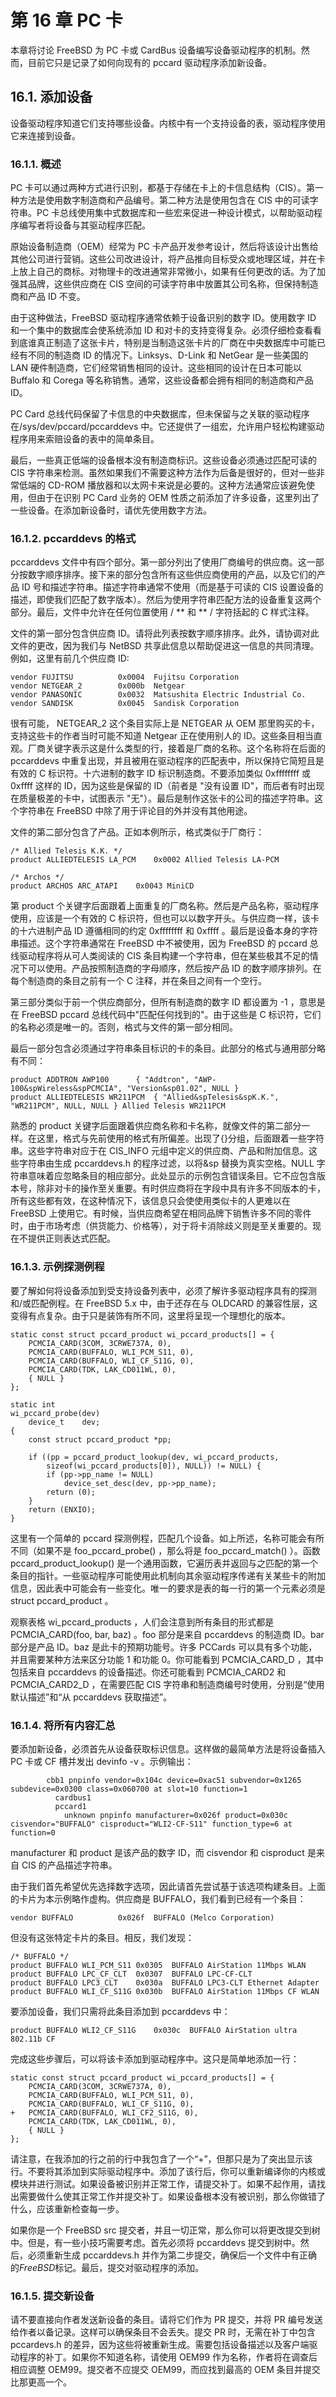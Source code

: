 # 第 16 章 PC 卡


本章将讨论 FreeBSD 为 PC 卡或 CardBus 设备编写设备驱动程序的机制。然而，目前它只是记录了如何向现有的 pccard 驱动程序添加新设备。

## 16.1. 添加设备

设备驱动程序知道它们支持哪些设备。内核中有一个支持设备的表，驱动程序使用它来连接到设备。

### 16.1.1. 概述

PC 卡可以通过两种方式进行识别，都基于存储在卡上的卡信息结构（CIS）。第一种方法是使用数字制造商和产品编号。第二种方法是使用包含在 CIS 中的可读字符串。PC 卡总线使用集中式数据库和一些宏来促进一种设计模式，以帮助驱动程序编写者将设备与其驱动程序匹配。

原始设备制造商（OEM）经常为 PC 卡产品开发参考设计，然后将该设计出售给其他公司进行营销。这些公司改进设计，将产品推向目标受众或地理区域，并在卡上放上自己的商标。对物理卡的改进通常非常微小，如果有任何更改的话。为了加强其品牌，这些供应商在 CIS 空间的可读字符串中放置其公司名称，但保持制造商和产品 ID 不变。

由于这种做法，FreeBSD 驱动程序通常依赖于设备识别的数字 ID。使用数字 ID 和一个集中的数据库会使系统添加 ID 和对卡的支持变得复杂。必须仔细检查看看到底谁真正制造了这张卡片，特别是当制造这张卡片的厂商在中央数据库中可能已经有不同的制造商 ID 的情况下。Linksys、D-Link 和 NetGear 是一些美国的 LAN 硬件制造商，它们经常销售相同的设计。这些相同的设计在日本可能以 Buffalo 和 Corega 等名称销售。通常，这些设备都会拥有相同的制造商和产品 ID。

PC Card 总线代码保留了卡信息的中央数据库，但未保留与之关联的驱动程序在/sys/dev/pccard/pccarddevs 中。它还提供了一组宏，允许用户轻松构建驱动程序用来索赔设备的表中的简单条目。

最后，一些真正低端的设备根本没有制造商标识。这些设备必须通过匹配可读的 CIS 字符串来检测。虽然如果我们不需要这种方法作为后备是很好的，但对一些非常低端的 CD-ROM 播放器和以太网卡来说是必要的。这种方法通常应该避免使用，但由于在识别 PC Card 业务的 OEM 性质之前添加了许多设备，这里列出了一些设备。在添加新设备时，请优先使用数字方法。

### 16.1.2. pccarddevs 的格式

pccarddevs 文件中有四个部分。第一部分列出了使用厂商编号的供应商。这一部分按数字顺序排序。接下来的部分包含所有这些供应商使用的产品，以及它们的产品 ID 号和描述字符串。描述字符串通常不使用（而是基于可读的 CIS 设置设备的描述，即使我们匹配了数字版本）。然后为使用字符串匹配方法的设备重复这两个部分。最后，文件中允许在任何位置使用 / ** 和 ** / 字符括起的 C 样式注释。

文件的第一部分包含供应商 ID。请将此列表按数字顺序排序。此外，请协调对此文件的更改，因为我们与 NetBSD 共享此信息以帮助促进这一信息的共同清理。例如，这里有前几个供应商 ID:

```
vendor FUJITSU			0x0004  Fujitsu Corporation
vendor NETGEAR_2		0x000b  Netgear
vendor PANASONIC		0x0032	Matsushita Electric Industrial Co.
vendor SANDISK			0x0045	Sandisk Corporation
```

很有可能， NETGEAR_2 这个条目实际上是 NETGEAR 从 OEM 那里购买的卡，支持这些卡的作者当时可能不知道 Netgear 正在使用别人的 ID。这些条目相当直观。厂商关键字表示这是什么类型的行，接着是厂商的名称。这个名称将在后面的 pccarddevs 中重复出现，并且被用在驱动程序的匹配表中，所以保持它简短且是有效的 C 标识符。十六进制的数字 ID 标识制造商。不要添加类似 0xffffffff 或 0xffff 这样的 ID，因为这些是保留的 ID（前者是 "没有设置 ID"，而后者有时出现在质量极差的卡中，试图表示 "无"）。最后是制作这张卡的公司的描述字符串。这个字符串在 FreeBSD 中除了用于评论目的外并没有其他用途。

文件的第二部分包含了产品。正如本例所示，格式类似于厂商行：

```
/* Allied Telesis K.K. */
product ALLIEDTELESIS LA_PCM	0x0002 Allied Telesis LA-PCM

/* Archos */
product	ARCHOS ARC_ATAPI	0x0043 MiniCD
```

第 product 个关键字后面跟着上面重复的厂商名称。然后是产品名称，驱动程序使用，应该是一个有效的 C 标识符，但也可以以数字开头。与供应商一样，该卡的十六进制产品 ID 遵循相同的约定 0xffffffff 和 0xffff 。最后是设备本身的字符串描述。这个字符串通常在 FreeBSD 中不被使用，因为 FreeBSD 的 pccard 总线驱动程序将从可人类阅读的 CIS 条目构建一个字符串，但在某些极其不足的情况下可以使用。产品按照制造商的字母顺序，然后按产品 ID 的数字顺序排列。在每个制造商的条目之前有一个 C 注释，并在条目之间有一个空行。

第三部分类似于前一个供应商部分，但所有制造商的数字 ID 都设置为 -1 ，意思是在 FreeBSD pccard 总线代码中"匹配任何找到的"。由于这些是 C 标识符，它们的名称必须是唯一的。否则，格式与文件的第一部分相同。

最后一部分包含必须通过字符串条目标识的卡的条目。此部分的格式与通用部分略有不同：

```
product ADDTRON AWP100		{ "Addtron", "AWP-100&spWireless&spPCMCIA", "Version&sp01.02", NULL }
product ALLIEDTELESIS WR211PCM	{ "Allied&spTelesis&spK.K.", "WR211PCM", NULL, NULL } Allied Telesis WR211PCM
```

熟悉的 product 关键字后面跟着供应商名称和卡名称，就像文件的第二部分一样。在这里，格式与先前使用的格式有所偏差。出现了{}分组，后面跟着一些字符串。这些字符串对应于在 CIS_INFO 元组中定义的供应商、产品和附加信息。这些字符串由生成 pccarddevs.h 的程序过滤，以将&sp 替换为真实空格。NULL 字符串意味着应忽略条目的相应部分。此处显示的示例包含错误条目。它不应包含版本号，除非对卡的操作至关重要。有时供应商将在字段中具有许多不同版本的卡，所有这些都有效，在这种情况下，该信息只会使使用类似卡的人更难以在 FreeBSD 上使用它。有时候，当供应商希望在相同品牌下销售许多不同的零件时，由于市场考虑（供货能力、价格等），对于将卡消除歧义则是至关重要的。现在不提供正则表达式匹配。

### 16.1.3. 示例探测例程

要了解如何将设备添加到受支持设备列表中，必须了解许多驱动程序具有的探测和/或匹配例程。在 FreeBSD 5.x 中，由于还存在与 OLDCARD 的兼容性层，这变得有点复杂。由于只是装饰有所不同，这里将呈现一个理想化的版本。

```
static const struct pccard_product wi_pccard_products[] = {
	PCMCIA_CARD(3COM, 3CRWE737A, 0),
	PCMCIA_CARD(BUFFALO, WLI_PCM_S11, 0),
	PCMCIA_CARD(BUFFALO, WLI_CF_S11G, 0),
	PCMCIA_CARD(TDK, LAK_CD011WL, 0),
	{ NULL }
};

static int
wi_pccard_probe(dev)
	device_t	dev;
{
	const struct pccard_product *pp;

	if ((pp = pccard_product_lookup(dev, wi_pccard_products,
	    sizeof(wi_pccard_products[0]), NULL)) != NULL) {
		if (pp->pp_name != NULL)
			device_set_desc(dev, pp->pp_name);
		return (0);
	}
	return (ENXIO);
}
```

这里有一个简单的 pccard 探测例程，匹配几个设备。如上所述，名称可能会有所不同（如果不是 foo_pccard_probe() ，那么将是 foo_pccard_match() ）。函数 pccard_product_lookup() 是一个通用函数，它遍历表并返回与之匹配的第一个条目的指针。一些驱动程序可能使用此机制向其余驱动程序传递有关某些卡的附加信息，因此表中可能会有一些变化。唯一的要求是表的每一行的第一个元素必须是 struct pccard_product 。

观察表格 wi_pccard_products ，人们会注意到所有条目的形式都是 PCMCIA_CARD(foo,<span> </span>bar,<span> </span>baz) 。foo 部分是来自 pccarddevs 的制造商 ID。bar 部分是产品 ID。baz 是此卡的预期功能号。许多 PCCards 可以具有多个功能，并且需要某种方法来区分功能 1 和功能 0。你可能看到 PCMCIA_CARD_D ，其中包括来自 pccarddevs 的设备描述。你还可能看到 PCMCIA_CARD2 和 PCMCIA_CARD2_D ，在需要匹配 CIS 字符串和制造商编号时使用，分别是“使用默认描述”和“从 pccarddevs 获取描述”。

### 16.1.4. 将所有内容汇总

要添加新设备，必须首先从设备获取标识信息。这样做的最简单方法是将设备插入 PC 卡或 CF 槽并发出 devinfo -v 。示例输出：

```
        cbb1 pnpinfo vendor=0x104c device=0xac51 subvendor=0x1265 subdevice=0x0300 class=0x060700 at slot=10 function=1
          cardbus1
          pccard1
            unknown pnpinfo manufacturer=0x026f product=0x030c cisvendor="BUFFALO" cisproduct="WLI2-CF-S11" function_type=6 at function=0
```

manufacturer 和 product 是该产品的数字 ID，而 cisvendor 和 cisproduct 是来自 CIS 的产品描述字符串。

由于我们首先希望优先选择数字选项，因此请首先尝试基于该选项构建条目。上面的卡片为本示例略作虚构。供应商是 BUFFALO，我们看到已经有一个条目：

```
vendor BUFFALO			0x026f	BUFFALO (Melco Corporation)
```

但没有这张特定卡片的条目。相反，我们发现：

```
/* BUFFALO */
product BUFFALO WLI_PCM_S11	0x0305	BUFFALO AirStation 11Mbps WLAN
product BUFFALO LPC_CF_CLT	0x0307	BUFFALO LPC-CF-CLT
product	BUFFALO	LPC3_CLT	0x030a	BUFFALO LPC3-CLT Ethernet Adapter
product BUFFALO WLI_CF_S11G	0x030b	BUFFALO AirStation 11Mbps CF WLAN
```

要添加设备，我们只需将此条目添加到 pccarddevs 中：

```
product BUFFALO WLI2_CF_S11G	0x030c	BUFFALO AirStation ultra 802.11b CF
```

完成这些步骤后，可以将该卡添加到驱动程序中。这只是简单地添加一行：

```
static const struct pccard_product wi_pccard_products[] = {
	PCMCIA_CARD(3COM, 3CRWE737A, 0),
	PCMCIA_CARD(BUFFALO, WLI_PCM_S11, 0),
	PCMCIA_CARD(BUFFALO, WLI_CF_S11G, 0),
+	PCMCIA_CARD(BUFFALO, WLI_CF2_S11G, 0),
	PCMCIA_CARD(TDK, LAK_CD011WL, 0),
	{ NULL }
};
```

请注意，在我添加的行之前的行中我包含了一个“+”，但那只是为了突出显示该行。不要将其添加到实际驱动程序中。添加了该行后，你可以重新编译你的内核或模块并进行测试。如果设备被识别并正常工作，请提交补丁。如果不起作用，请找出需要做什么使其正常工作并提交补丁。如果设备根本没有被识别，那么你做错了什么，应该重新检查每一步。

如果你是一个 FreeBSD src 提交者，并且一切正常，那么你可以将更改提交到树中。但是，有一些小技巧需要考虑。首先必须将 pccarddevs 提交到树中。然后，必须重新生成 pccarddevs.h 并作为第二步提交，确保后一个文件中有正确的$FreeBSD$标记。最后，提交对驱动程序的添加。

### 16.1.5. 提交新设备

请不要直接向作者发送新设备的条目。请将它们作为 PR 提交，并将 PR 编号发送给作者以备记录。这样可以确保条目不会丢失。提交 PR 时，无需在补丁中包含 pccardevs.h 的差异，因为这些将被重新生成。需要包括设备描述以及客户端驱动程序的补丁。如果你不知道名称，请使用 OEM99 作为名称，作者将在调查后相应调整 OEM99。提交者不应提交 OEM99，而应找到最高的 OEM 条目并提交比那更高一个。
